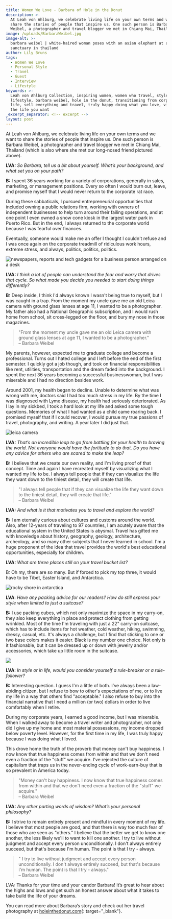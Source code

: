 ```yaml
---
title: Women We Love - Barbara of Hole in the Donut
description: >-
  At Leah von Ahlburg, we celebrate living life on your own terms and we want to
  share the stories of people that inspire us. One such person is Barbara
  Weibel, a photographer and travel blogger we met in Chiang Mai, Thailand.
image: /uploads/BarbaraWeibel.jpg
image-alt: >-
  barbara weibel | white-haired woman poses with an asian elephant at a
  sanctuary in thailand
author: Lily Bruns
tags:
  - Women We Love
  - Personal Style
  - Travel
  - Guest
  - Interview
  - Lifestyle
keywords: >-
  Leah von Ahlburg Collection, inspiring women, women who travel, style and
  lifestyle, barbara weibel, hole in the donut, transitioning from corporate
  life, sell everything and travel, truly happy doing what you love, visualize
  the life you want
_excerpt_separator: <!-- excerpt -->
layout: post
---
```


At Leah von Ahlburg, we celebrate living life on your own terms and we want to share the stories of people that inspire us. One such person is Barbara Weibel, a photographer and travel blogger we met in Chiang Mai, Thailand (which is also where she met our long-nosed friend pictured above).

**LVA:** *So Barbara, tell us a bit about yourself. What’s your background, and what set you on your path?*

**B:** I spent 36 years working for a variety of corporations, generally in sales, marketing, or management positions. Every so often I would burn out, leave, and promise myself that I would never return to the corporate rat race.

During these sabbaticals, I pursued entrepreneurial opportunities that included owning a public relations firm, working with owners of independent businesses to help turn around their failing operations, and at one point I even owned a snow cone kiosk in the largest water park in Puerto Rico. But in the end, I always returned to the corporate world because I was fearful over finances.

Eventually, someone would make me an offer I thought I couldn't refuse and I was once again on the corporate treadmill of ridiculous work hours, extreme stress, and always, politics, politics, politics.

![newspapers, reports and tech gadgets for a business person arranged on a desk](/uploads/business.jpeg "Barbara was a successful business woman, but was unhappy in the corporate world.")

**LVA:** *I think a lot of people can understand the fear and worry that drives that cycle. So what made you decide you needed to start doing things differently?*

**B:** Deep inside, I think I'd always known I wasn't being true to myself, but I was caught in a trap. From the moment my uncle gave me an old Leica camera with ground glass lenses at age 11, I wanted to be a photographer. My father also had a National Geographic subscription, and I would rush home from school, sit cross-legged on the floor, and bury my nose in those magazines.

> "From the moment my uncle gave me an old Leica camera with ground glass lenses at age 11, I wanted to be a photographer."<br>– Barbara Weibel

My parents, however, expected me to graduate college and become a professional. Turns out I hated college and I left before the end of the first semester. I quickly got a job though, and took on financial responsibilities like rent, utilities, transportation and the dream faded into the background. I spent the next 36 years becoming a successful businesswoman, but I was miserable and I had no direction besides work.

Around 2001, my health began to decline. Unable to determine what was wrong with me, doctors said I had too much stress in my life. By the time I was diagnosed with Lyme disease, my health had seriously deteriorated. As I lay in my sickbed, I took a hard look at my life and asked some tough questions. Memories of what I had wanted as a child came roaring back. I promised myself that if I could recover, I would pursue my true passions of travel, photography, and writing. A year later I did just that.

![leica camera](/uploads/leica.jpeg "Barbara's first camera was a Leica like this one.")

**LVA:** *That’s an incredible leap to go from battling for your health to braving the world. Not everyone would have the fortitude to do that. Do you have any advice for others who are scared to make the leap?*

**B:** I believe that we create our own reality, and I'm living proof of that concept. Time and again I have recreated myself by visualizing what I wanted my life to be. I always tell people that if they can visualize the life they want down to the tiniest detail, they will create that life.

> "I always tell people that if they can visualize the life they want down to the tiniest detail, they will create that life."<br>– Barbara Weibel

**LVA:** *And what is it that motivates you to travel and explore the world?*

**B:** I am eternally curious about cultures and customs around the world. Also, after 12-years of traveling to 97 countries, I am acutely aware that the educational system in the United States is abysmal. Travel has gifted me with knowledge about history, geography, geology, architecture, archeology, and so many other subjects that I never learned in school. I'm a huge proponent of the idea that travel provides the world's best educational opportunities, especially for children.

**LVA:** *What are three places still on your travel bucket list?*

B: Oh my, there are so many. But if forced to pick my top three, it would have to be Tibet, Easter Island, and Antarctica.

![rocky shore in antarctica](/uploads/antarctica.jpeg "Antarctica, one of the few places Barbara has yet to travel to.")

**LVA**: *Have any packing advice for our readers? How do still express your style when limited to just a suitcase?*

**B:** I use packing cubes, which not only maximize the space in my carry-on, they also keep everything in place and protect clothing from getting wrinkled. Most of the time I'm traveling with just a 22" carry-on suitcase, which has to include items for hot weather, cold weather, hiking, swimming, dressy, casual, etc. It's always a challenge, but I find that sticking to one or two base colors makes it easier. Black is my number one choice. Not only is it fashionable, but it can be dressed up or down with jewelry and/or accessories, which take up little room in the suitcase.

![](/uploads/packing.jpeg)

**LVA**: *In style or in life, would you consider yourself a rule-breaker or a rule-follower?*

**B:** Interesting question. I guess I'm a little of both. I’ve always been a law-abiding citizen, but I refuse to bow to other's expectations of me, or to live my life in a way that others find "acceptable." I also refuse to buy into the financial narrative that I need a million (or two) dollars in order to live comfortably when I retire.

During my corporate years, I earned a good income, but I was miserable. When I walked away to become a travel writer and photographer, not only did I give up my home and most material possessions, my income dropped below poverty level. However, for the first time in my life, I was truly happy because I was doing what I loved.

This drove home the truth of the proverb that money can't buy happiness. I now know that true happiness comes from within and that we don't need even a fraction of the "stuff" we acquire. I've rejected the culture of capitalism that traps us in the never-ending cycle of work-earn-buy that is so prevalent in America today.

> "Money can't buy happiness. I now know that true happiness comes from within and that we don't need even a fraction of the "stuff" we acquire."<br>– Barbara Weibel

**LVA:** *Any other parting words of wisdom? What’s your personal philosophy?*

**B:** I strive to remain entirely present and mindful in every moment of my life. I believe that most people are good, and that there is way too much fear of those who are seen as "others." I believe that the better we get to know one another, the less likely we'll to want to kill one another. I try to live without judgment and accept every person unconditionally. I don't always entirely succeed, but that's because I'm human. The point is that I try - always.

> " I try to live without judgment and accept every person unconditionally. I don't always entirely succeed, but that's because I'm human. The point is that I try - always."<br>– Barbara Weibel

LVA: Thanks for your time and your candor Barbara! It’s great to hear about the highs and lows and get such an honest answer about what it takes to take build the life of your dreams.

You can read more about Barbara’s story and check out her travel photography at [holeinthedonut.com](https://holeinthedonut.com/){: target="_blank"}.